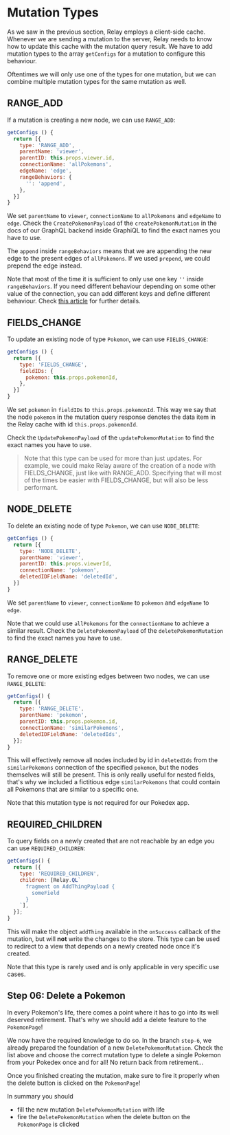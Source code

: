 # Mutation Types

As we saw in the previous section, Relay employs a client-side cache.
Whenever we are sending a mutation to the server, Relay needs to know how to update this cache with the mutation query result.
We have to add mutation types to the array `getConfigs` for a mutation to configure this behaviour.

Oftentimes we will only use one of the types for one mutation, but we can combine multiple mutation types for the same mutation as well.

## RANGE_ADD

If a mutation is creating a new node, we can use `RANGE_ADD`:

```javascript
getConfigs () {
  return [{
    type: 'RANGE_ADD',
    parentName: 'viewer',
    parentID: this.props.viewer.id,
    connectionName: 'allPokemons',
    edgeName: 'edge',
    rangeBehaviors: {
      '': 'append',
    },
  }]
}
```

We set `parentName` to `viewer`, `connectionName` to `allPokemons` and `edgeName` to `edge`.
Check the `CreatePokemonPayload` of the `createPokemonMutation` in the docs of our GraphQL backend inside GraphiQL to find the exact names you have to use.

The `append` inside `rangeBehaviors` means that we are appending the new edge to the present edges of `allPokemons`.
If we used `prepend`, we could prepend the edge instead.

Note that most of the time it is sufficient to only use one key `''` inside `rangeBehaviors`.
If you need different behaviour depending on some other value of the connection, you can add different keys and define different behaviour. Check [this article](http://mgiroux.me/2016/the-mysterious-relay-range-behaviours/) for further details.

## FIELDS_CHANGE

To update an existing node of type `Pokemon`, we can use `FIELDS_CHANGE`:

```javascript
getConfigs () {
  return [{
    type: 'FIELDS_CHANGE',
    fieldIDs: {
      pokemon: this.props.pokemonId,
    },
  }]
}
```

We set `pokemon` in `fieldIDs` to `this.props.pokemonId`. This way we say that the node `pokemon` in the mutation query response denotes the data item in the Relay cache with id `this.props.pokemonId`.

Check the `UpdatePokemonPayload` of the `updatePokemonMutation` to find the exact names you have to use.

> Note that this type can be used for more than just updates. For example, we could make Relay aware of the creation of a node with FIELDS_CHANGE, just like with RANGE_ADD. Specifying that will most of the times be easier with FIELDS_CHANGE, but will also be less performant.

## NODE_DELETE

To delete an existing node of type `Pokemon`, we can use `NODE_DELETE`:

```javascript
getConfigs () {
  return [{
    type: 'NODE_DELETE',
    parentName: 'viewer',
    parentID: this.props.viewerId,
    connectionName: 'pokemon',
    deletedIDFieldName: 'deletedId',
  }]
}
```

We set `parentName` to `viewer`, `connectionName` to `pokemon` and `edgeName` to `edge`.

Note that we could use `allPokemons` for the `connectionName` to achieve a similar result.
Check the `DeletePokemonPayload` of the `deletePokemonMutation` to find the exact names you have to use.

## RANGE_DELETE

To remove one or more existing edges between two nodes, we can use `RANGE_DELETE`:

```javascript
getConfigs() {
  return [{
    type: 'RANGE_DELETE',
    parentName: 'pokemon',
    parentID: this.props.pokemon.id,
    connectionName: 'similarPokemons',
    deletedIDFieldName: 'deletedIds',
  }];
}
```

This will effectively remove all nodes included by id in `deletedIds` from the `similarPokemons` connection of the specified `pokemon`, but the nodes themselves will still be present. This is only really useful for nested fields, that's why we included a fictitious edge `similarPokemons` that could contain all Pokemons that are similar to a specific one.

Note that this mutation type is not required for our Pokedex app.

## REQUIRED_CHILDREN

To query fields on a newly created that are not reachable by an edge you can use `REQUIRED_CHILDREN`:

```javascript
getConfigs() {
  return [{
    type: 'REQUIRED_CHILDREN',
    children: [Relay.QL`
      fragment on AddThingPayload {
        someField
      }
    `],
  }];
}
```

This will make the object `addThing` available in the `onSuccess` callback of the mutation, but will **not** write the changes to the store.
This type can be used to redirect to a view that depends on a newly created node once it's created.

Note that this type is rarely used and is only applicable in very specific use cases.

## Step 06: Delete a Pokemon

In every Pokemon's life, there comes a point where it has to go into its well deserved retirement. That's why we should add a delete feature to the `PokemonPage`!

We now have the required knowledge to do so. In the branch `step-6`, we already prepared the foundation of a new `DeletePokemonMutation`. Check the list above and choose the correct mutation type to delete a single Pokemon from your Pokedex once and for all! No return back from retirement...

Once you finished creating the mutation, make sure to fire it properly when the delete button is clicked on the `PokemonPage`!

In summary you should

* fill the new mutation `DeletePokemonMutation` with life
* fire the `DeletePokemonMutation` when the delete button on the `PokemonPage` is clicked
